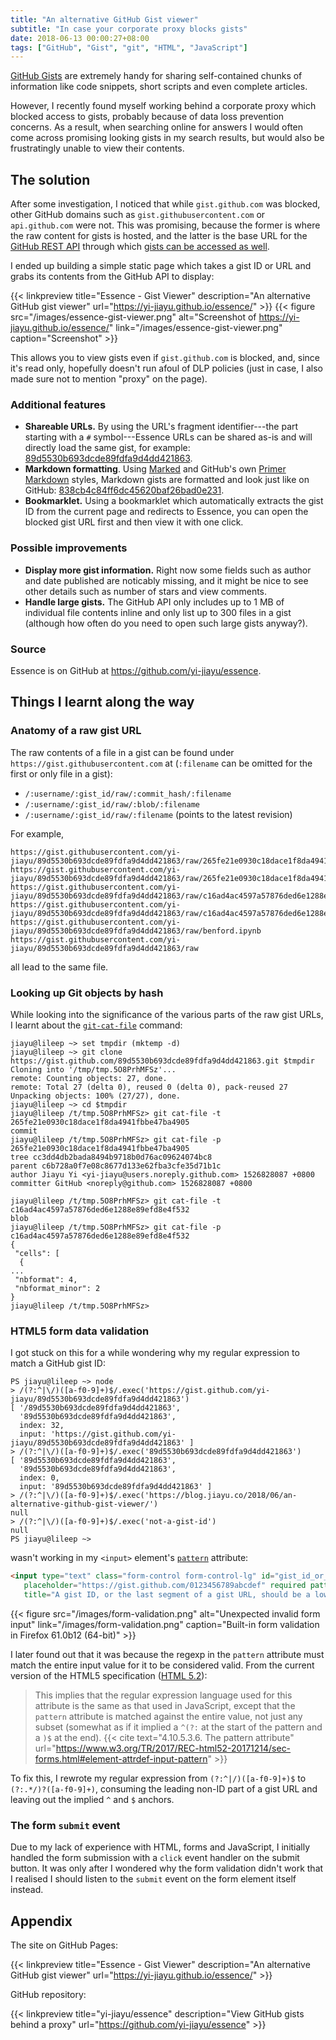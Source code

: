 ```yaml
---
title: "An alternative GitHub Gist viewer"
subtitle: "In case your corporate proxy blocks gists"
date: 2018-06-13 00:00:27+08:00
tags: ["GitHub", "Gist", "git", "HTML", "JavaScript"]
---
```


[GitHub Gists](https://gist.github.com/) are extremely handy for sharing self-contained chunks of information like code snippets, short scripts and even complete articles.

However, I recently found myself working behind a corporate proxy which blocked access to gists, probably because of data loss prevention concerns. As a result, when searching online for answers I would often come across promising looking gists in my search results, but would also be frustratingly unable to view their contents.

## The solution
After some investigation, I noticed that while `gist.github.com` was blocked, other GitHub domains such as `gist.githubusercontent.com` or `api.github.com` were not. This was promising, because the former is where the raw content for gists is hosted, and the latter is the base URL for the [GitHub REST API](https://developer.github.com/v3/) through which [gists can be accessed as well](https://developer.github.com/v3/gists/).

I ended up building a simple static page which takes a gist ID or URL and grabs its contents from the GitHub API to display:

{{< linkpreview title="Essence - Gist Viewer" description="An alternative GitHub gist viewer" url="https://yi-jiayu.github.io/essence/" >}}
{{< figure src="/images/essence-gist-viewer.png" alt="Screenshot of https://yi-jiayu.github.io/essence/" link="/images/essence-gist-viewer.png" caption="Screenshot" >}}

This allows you to view gists even if `gist.github.com` is blocked, and, since it's read only, hopefully doesn't run afoul of DLP policies (just in case, I also made sure not to mention "proxy" on the page).

### Additional features
- **Shareable URLs.** By using the URL's fragment identifier---the part starting with a `#` symbol---Essence URLs can be shared as-is and will directly load the same gist, for example: [89d5530b693dcde89fdfa9d4dd421863](https://yi-jiayu.github.io/essence/#89d5530b693dcde89fdfa9d4dd421863).
- **Markdown formatting**. Using [Marked](https://github.com/markedjs/marked) and GitHub's own [Primer Markdown](https://github.com/primer/primer/tree/master/modules/primer-markdown) styles, Markdown gists are formatted and look just like on GitHub: [838cb4c84ff6dc45620baf26bad0e231](https://yi-jiayu.github.io/essence/#838cb4c84ff6dc45620baf26bad0e231).
- **Bookmarklet.** Using a bookmarklet which automatically extracts the gist ID from the current page and redirects to Essence, you can open the blocked gist URL first and then view it with one click.

### Possible improvements
- **Display more gist information.** Right now some fields such as author and date published are noticably missing, and it might be nice to see other details such as number of stars and view comments.
- **Handle large gists.** The GitHub API only includes up to 1 MB of individual file contents inline and only list up to 300 files in a gist (although how often do you need to open such large gists anyway?).

### Source

Essence is on GitHub at https://github.com/yi-jiayu/essence.

## Things I learnt along the way
### Anatomy of a raw gist URL
The raw contents of a file in a gist can be found under `https://gist.githubusercontent.com` at (`:filename` can be omitted for the first or only file in a gist):

- `/:username/:gist_id/raw/:commit_hash/:filename`
- `/:username/:gist_id/raw/:blob/:filename`
- `/:username/:gist_id/raw/:filename` (points to the latest revision)

For example,
```
https://gist.githubusercontent.com/yi-jiayu/89d5530b693dcde89fdfa9d4dd421863/raw/265fe21e0930c18dace1f8da4941fbbe47ba4905/benford.ipynb
https://gist.githubusercontent.com/yi-jiayu/89d5530b693dcde89fdfa9d4dd421863/raw/265fe21e0930c18dace1f8da4941fbbe47ba4905/
https://gist.githubusercontent.com/yi-jiayu/89d5530b693dcde89fdfa9d4dd421863/raw/c16ad4ac4597a57876ded6e1288e89efd8e4f532/benford.ipynb
https://gist.githubusercontent.com/yi-jiayu/89d5530b693dcde89fdfa9d4dd421863/raw/c16ad4ac4597a57876ded6e1288e89efd8e4f532/
https://gist.githubusercontent.com/yi-jiayu/89d5530b693dcde89fdfa9d4dd421863/raw/benford.ipynb
https://gist.githubusercontent.com/yi-jiayu/89d5530b693dcde89fdfa9d4dd421863/raw
```
all lead to the same file.

### Looking up Git objects by hash

While looking into the significance of the various parts of the raw gist URLs, I learnt about the [`git-cat-file`](https://git-scm.com/docs/git-cat-file) command:

```
jiayu@lileep ~> set tmpdir (mktemp -d)
jiayu@lileep ~> git clone https://gist.github.com/89d5530b693dcde89fdfa9d4dd421863.git $tmpdir
Cloning into '/tmp/tmp.5O8PrhMFSz'...
remote: Counting objects: 27, done.
remote: Total 27 (delta 0), reused 0 (delta 0), pack-reused 27
Unpacking objects: 100% (27/27), done.
jiayu@lileep ~> cd $tmpdir
jiayu@lileep /t/tmp.5O8PrhMFSz> git cat-file -t 265fe21e0930c18dace1f8da4941fbbe47ba4905
commit
jiayu@lileep /t/tmp.5O8PrhMFSz> git cat-file -p 265fe21e0930c18dace1f8da4941fbbe47ba4905
tree cc3dd4db2bada8494b9718b0d76ac09624074bc8
parent c6b728a0f7e08c8677d133e62fba3cfe35d71b1c
author Jiayu Yi <yi-jiayu@users.noreply.github.com> 1526828087 +0800
committer GitHub <noreply@github.com> 1526828087 +0800

jiayu@lileep /t/tmp.5O8PrhMFSz> git cat-file -t c16ad4ac4597a57876ded6e1288e89efd8e4f532
blob
jiayu@lileep /t/tmp.5O8PrhMFSz> git cat-file -p c16ad4ac4597a57876ded6e1288e89efd8e4f532
{
 "cells": [
  {
...
 "nbformat": 4,
 "nbformat_minor": 2
}
jiayu@lileep /t/tmp.5O8PrhMFSz>
```

### HTML5 form data validation

I got stuck on this for a while wondering why my regular expression to match a GitHub gist ID:
```
PS jiayu@lileep ~> node
> /(?:^|\/)([a-f0-9]+)$/.exec('https://gist.github.com/yi-jiayu/89d5530b693dcde89fdfa9d4dd421863')
[ '/89d5530b693dcde89fdfa9d4dd421863',
  '89d5530b693dcde89fdfa9d4dd421863',
  index: 32,
  input: 'https://gist.github.com/yi-jiayu/89d5530b693dcde89fdfa9d4dd421863' ]
> /(?:^|\/)([a-f0-9]+)$/.exec('89d5530b693dcde89fdfa9d4dd421863')
[ '89d5530b693dcde89fdfa9d4dd421863',
  '89d5530b693dcde89fdfa9d4dd421863',
  index: 0,
  input: '89d5530b693dcde89fdfa9d4dd421863' ]
> /(?:^|\/)([a-f0-9]+)$/.exec('https://blog.jiayu.co/2018/06/an-alternative-github-gist-viewer/')
null
> /(?:^|\/)([a-f0-9]+)$/.exec('not-a-gist-id')
null
PS jiayu@lileep ~>
```
wasn't working in my `<input>` element's [`pattern`](https://developer.mozilla.org/en-US/docs/Web/HTML/Element/input#attr-pattern) attribute:
```html
<input type="text" class="form-control form-control-lg" id="gist_id_or_url_input"
   placeholder="https://gist.github.com/0123456789abcdef" required pattern="(?:^|/)([a-f0-9]+)$"
   title="A gist ID, or the last segment of a gist URL, should be a lowercase hexadecimal string.">
```
{{< figure src="/images/form-validation.png" alt="Unexpected invalid form input" link="/images/form-validation.png" caption="Built-in form validation in Firefox 61.0b12 (64-bit)" >}}

I later found out that it was because the regexp in the `pattern` attribute must match the entire input value for it to be considered valid. From the current version of the HTML5 specification ([HTML 5.2](https://www.w3.org/TR/2017/REC-html52-20171214/)):

> This implies that the regular expression language used for this attribute is the same as that used in JavaScript, except that the `pattern` attribute is matched against the entire value, not just any subset (somewhat as if it implied a `^(?:` at the start of the pattern and a `)$` at the end).
> {{< cite text="4.10.5.3.6. The pattern attribute" url="https://www.w3.org/TR/2017/REC-html52-20171214/sec-forms.html#element-attrdef-input-pattern" >}}

To fix this, I rewrote my regular expression from `(?:^|/)([a-f0-9]+)$` to `(?:.*/)?([a-f0-9]+)`, consuming the leading non-ID part of a gist URL and leaving out the implied `^` and `$` anchors.

### The form `submit` event

Due to my lack of experience with HTML, forms and JavaScript, I initially handled the form submission with a `click` event handler on the submit button. It was only after I wondered why the form validation didn't work that I realised I should listen to the `submit` event on the form element itself instead.

## Appendix

The site on GitHub Pages:

{{< linkpreview title="Essence - Gist Viewer" description="An alternative GitHub gist viewer" url="https://yi-jiayu.github.io/essence/" >}}

GitHub repository:

{{< linkpreview title="yi-jiayu/essence" description="View GitHub gists behind a proxy" url="https://github.com/yi-jiayu/essence" >}}

